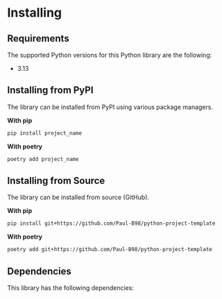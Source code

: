 # Installing

## Requirements

The supported Python versions for this Python library are the following:
* 3.13

## Installing from PyPI

The library can be installed from PyPI using various package managers.

**With pip**
```bash
pip install project_name
```

**With poetry**
```bash
poetry add project_name
```

## Installing from Source

The library can be installed from source (GitHub).

**With pip**
```bash
pip install git+https://github.com/Paul-B98/python-project-template
```

**With poetry**
```bash
poetry add git+https://github.com/Paul-B98/python-project-template
```

## Dependencies

This library has the following dependencies:
